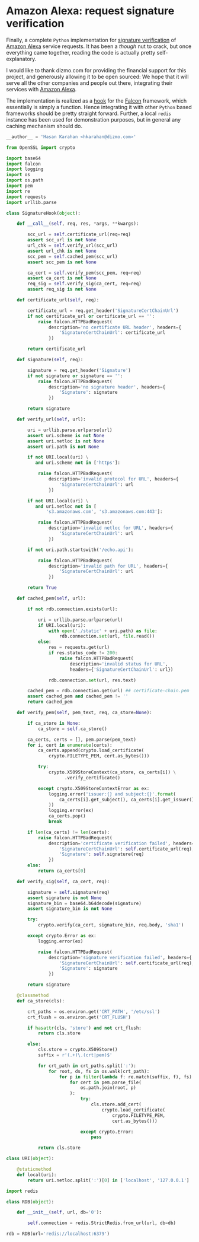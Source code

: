 # Amazon Alexa: request signature verification

Finally, a complete `Python` implementation for [signature verification][1] of [Amazon Alexa][0] service requests. It has been a *though* nut to crack, but once everything came together, reading the code is actually pretty self-explanatory.

I would like to thank dizmo.com for providing the financial support for this project, and generously allowing it to be open sourced: We hope that it will serve all the other companies and people out there, integrating their services with [Amazon Alexa][0].

The implementation is realized as a [hook][3] for the [Falcon][4] framework, which essentially is simply a function. Hence integrating it with other `Python` based frameworks should be pretty straight forward. Further, a local `redis` instance has been used for demonstration purposes, but in general any caching mechanism should do.

[0]: https://developer.amazon.com/alexa
[1]: https://developer.amazon.com/docs/custom-skills/host-a-custom-skill-as-a-web-service.html#checking-the-signature-of-the-request
[3]: https://falcon.readthedocs.io/en/stable/api/hooks.html
[4]: https://falconframework.org/

```python
__author__ = 'Hasan Karahan <hkarahan@dizmo.com>'
```
```python
from OpenSSL import crypto

import base64
import falcon
import logging
import os
import os.path
import pem
import re
import requests
import urllib.parse
```
```python
class SignatureHook(object):

    def __call__(self, req, res, *args, **kwargs):

        scc_url = self.certificate_url(req=req)
        assert scc_url is not None
        url_chk = self.verify_url(scc_url)
        assert url_chk is not None
        scc_pem = self.cached_pem(scc_url)
        assert scc_pem is not None

        ca_cert = self.verify_pem(scc_pem, req=req)
        assert ca_cert is not None
        req_sig = self.verify_sig(ca_cert, req=req)
        assert req_sig is not None

    def certificate_url(self, req):

        certificate_url = req.get_header('SignatureCertChainUrl')
        if not certificate_url or certificate_url == '':
            raise falcon.HTTPBadRequest(
                description='no certificate URL header', headers={
                    'SignatureCertChainUrl': certificate_url
                })

        return certificate_url

    def signature(self, req):

        signature = req.get_header('Signature')
        if not signature or signature == '':
            raise falcon.HTTPBadRequest(
                description='no signature header', headers={
                    'Signature': signature
                })

        return signature

    def verify_url(self, url):

        uri = urllib.parse.urlparse(url)
        assert uri.scheme is not None
        assert uri.netloc is not None
        assert uri.path is not None

        if not URI.local(uri) \
           and uri.scheme not in ['https']:

            raise falcon.HTTPBadRequest(
                description='invalid protocol for URL', headers={
                    'SignatureCertChainUrl': url
                })

        if not URI.local(uri) \
           and uri.netloc not in [
               's3.amazonaws.com', 's3.amazonaws.com:443']:

            raise falcon.HTTPBadRequest(
                description='invalid netloc for URL', headers={
                    'SignatureCertChainUrl': url
                })

        if not uri.path.startswith('/echo.api'):

            raise falcon.HTTPBadRequest(
                description='invalid path for URL', headers={
                    'SignatureCertChainUrl': url
                })

        return True

    def cached_pem(self, url):

        if not rdb.connection.exists(url):

            uri = urllib.parse.urlparse(url)
            if URI.local(uri):
                with open('./static' + uri.path) as file:
                    rdb.connection.set(url, file.read())
            else:
                res = requests.get(url)
                if res.status_code != 200:
                    raise falcon.HTTPBadRequest(
                        description='invalid status for URL',
                        headers={'SignatureCertChainUrl': url})

                rdb.connection.set(url, res.text)

        cached_pem = rdb.connection.get(url) ## certificate-chain.pem
        assert cached_pem and cached_pem != ''
        return cached_pem

    def verify_pem(self, pem_text, req, ca_store=None):

        if ca_store is None:
            ca_store = self.ca_store()

        ca_certs, certs = [], pem.parse(pem_text)
        for i, cert in enumerate(certs):
            ca_certs.append(crypto.load_certificate(
                crypto.FILETYPE_PEM, cert.as_bytes()))

            try:
                crypto.X509StoreContext(ca_store, ca_certs[i]) \
                      .verify_certificate()

            except crypto.X509StoreContextError as ex:
                logging.error('issuer:{} and subject:{}'.format(
                    ca_certs[i].get_subject(), ca_certs[i].get_issuer()
                ))
                logging.error(ex)
                ca_certs.pop()
                break

        if len(ca_certs) != len(certs):
            raise falcon.HTTPBadRequest(
                description='certificate verification failed', headers={
                    'SignatureCertChainUrl': self.certificate_url(req),
                    'Signature': self.signature(req)
                })
        else:
            return ca_certs[0]

    def verify_sig(self, ca_cert, req):

        signature = self.signature(req)
        assert signature is not None
        signature_bin = base64.b64decode(signature)
        assert signature_bin is not None

        try:
            crypto.verify(ca_cert, signature_bin, req.body, 'sha1')

        except crypto.Error as ex:
            logging.error(ex)

            raise falcon.HTTPBadRequest(
                description='signature verification failed', headers={
                    'SignatureCertChainUrl': self.certificate_url(req),
                    'Signature': signature
                })

        return signature

    @classmethod
    def ca_store(cls):

        crt_paths = os.environ.get('CRT_PATH', '/etc/ssl')
        crt_flush = os.environ.get('CRT_FLUSH')

        if hasattr(cls, 'store') and not crt_flush:
            return cls.store

        else:
            cls.store = crypto.X509Store()
            suffix = r'(.+)\.(crt|pem)$'

            for crt_path in crt_paths.split(':'):
                for root, ds, fs in os.walk(crt_path):
                    for p in filter(lambda f: re.match(suffix, f), fs):
                        for cert in pem.parse_file(
                            os.path.join(root, p)
                        ):
                            try:
                                cls.store.add_cert(
                                    crypto.load_certificate(
                                        crypto.FILETYPE_PEM,
                                        cert.as_bytes()))

                            except crypto.Error:
                                pass

            return cls.store
```
```python
class URI(object):

    @staticmethod
    def local(uri):
        return uri.netloc.split(':')[0] in ['localhost', '127.0.0.1']
```
```python
import redis

class RDB(object):

    def __init__(self, url, db='0'):

        self.connection = redis.StrictRedis.from_url(url, db=db)

rdb = RDB(url='redis://localhost:6379')
```
